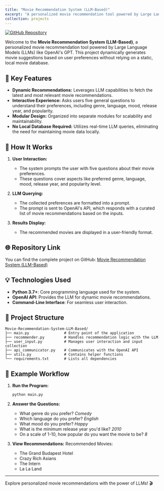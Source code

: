 ```yaml
---
title: "Movie Recommendation System (LLM-Based)"
excerpt: "A personalized movie recommendation tool powered by Large Language Models (LLMs) like OpenAI's GPT."
collection: projects
---
```


[![GitHub Repository](https://img.shields.io/badge/GitHub-Repository-blue)](https://github.com/shubhamsrkdev/Movie-Recommendation-System-LLM-Based)

Welcome to the **Movie Recommendation System (LLM-Based)**, a personalized movie recommendation tool powered by Large Language Models (LLMs) like OpenAI's GPT. This project dynamically generates movie suggestions based on user preferences without relying on a static, local movie database.

## 🌟 Key Features
- **Dynamic Recommendations:** Leverages LLM capabilities to fetch the latest and most relevant movie recommendations.
- **Interactive Experience:** Asks users five general questions to understand their preferences, including genre, language, mood, release year, and popularity.
- **Modular Design:** Organized into separate modules for scalability and maintainability.
- **No Local Database Required:** Utilizes real-time LLM queries, eliminating the need for maintaining movie data locally.

## 🔧 How It Works
1. **User Interaction:**
   - The system prompts the user with five questions about their movie preferences.
   - These questions cover aspects like preferred genre, language, mood, release year, and popularity level.

2. **LLM Querying:**
   - The collected preferences are formatted into a prompt.
   - The prompt is sent to OpenAI's API, which responds with a curated list of movie recommendations based on the inputs.

3. **Results Display:**
   - The recommended movies are displayed in a user-friendly format.

## 🌐 Repository Link
You can find the complete project on GitHub: [Movie Recommendation System (LLM-Based)](https://github.com/shubhamsrkdev/Movie-Recommendation-System-LLM-Based)

## 💡 Technologies Used
- **Python 3.7+**: Core programming language used for the system.
- **OpenAI API**: Provides the LLM for dynamic movie recommendations.
- **Command-Line Interface**: For seamless user interaction.

## 📖 Project Structure
```
Movie-Recommendation-System-LLM-Based/
├── main.py                # Entry point of the application
├── recommender.py         # Handles recommendation logic with the LLM
├── user_input.py          # Manages user interaction and input collection
├── api_communicator.py    # Communicates with the OpenAI API
├── utils.py               # Contains helper functions
└── requirements.txt       # Lists all dependencies
```

## 🔄 Example Workflow
1. **Run the Program:**
   ```bash
   python main.py
   ```
2. **Answer the Questions:**
   - What genre do you prefer? *Comedy*
   - Which language do you prefer? *English*
   - What mood do you prefer? *Happy*
   - What is the minimum release year you'd like? *2010*
   - On a scale of 1-10, how popular do you want the movie to be? *8*

3. **View Recommendations:**
   Recommended Movies:
   - The Grand Budapest Hotel
   - Crazy Rich Asians
   - The Intern
   - La La Land

---

Explore personalized movie recommendations with the power of LLMs! 🎬


